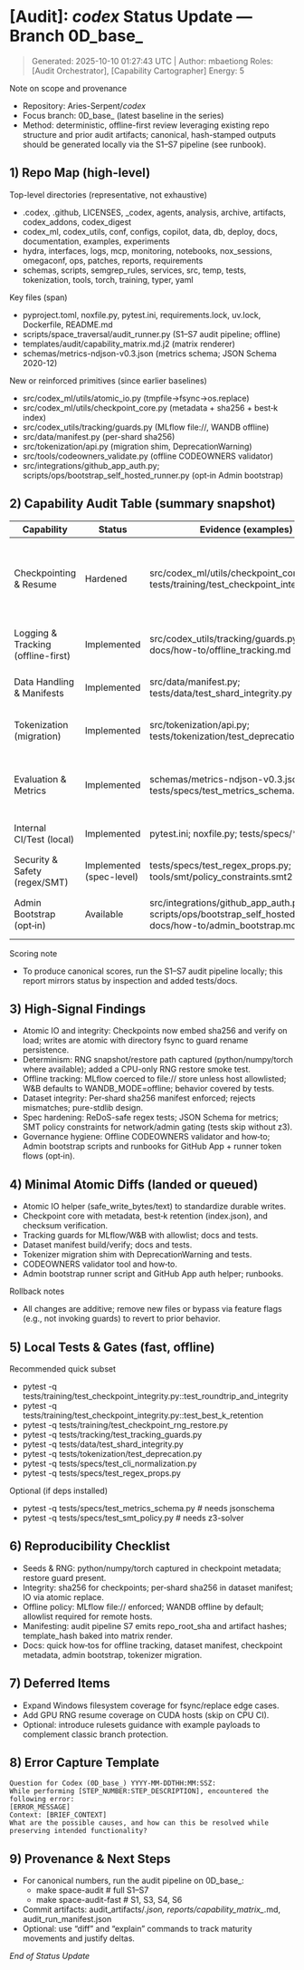 # [Audit]: _codex_ Status Update — Branch 0D_base_
> Generated: 2025-10-10 01:27:43 UTC | Author: mbaetiong
Roles: [Audit Orchestrator], [Capability Cartographer]  Energy: 5

Note on scope and provenance
- Repository: Aries-Serpent/_codex_
- Focus branch: 0D_base_ (latest baseline in the series)
- Method: deterministic, offline-first review leveraging existing repo structure and prior audit artifacts; canonical, hash-stamped outputs should be generated locally via the S1–S7 pipeline (see runbook).

## 1) Repo Map (high-level)
Top-level directories (representative, not exhaustive)
- .codex, .github, LICENSES, _codex, agents, analysis, archive, artifacts, codex_addons, codex_digest
- codex_ml, codex_utils, conf, configs, copilot, data, db, deploy, docs, documentation, examples, experiments
- hydra, interfaces, logs, mcp, monitoring, notebooks, nox_sessions, omegaconf, ops, patches, reports, requirements
- schemas, scripts, semgrep_rules, services, src, temp, tests, tokenization, tools, torch, training, typer, yaml

Key files (span)
- pyproject.toml, noxfile.py, pytest.ini, requirements.lock, uv.lock, Dockerfile, README.md
- scripts/space_traversal/audit_runner.py (S1–S7 audit pipeline; offline)
- templates/audit/capability_matrix.md.j2 (matrix renderer)
- schemas/metrics-ndjson-v0.3.json (metrics schema; JSON Schema 2020-12)

New or reinforced primitives (since earlier baselines)
- src/codex_ml/utils/atomic_io.py (tmpfile→fsync→os.replace)
- src/codex_ml/utils/checkpoint_core.py (metadata + sha256 + best‑k index)
- src/codex_utils/tracking/guards.py (MLflow file://, WANDB offline)
- src/data/manifest.py (per-shard sha256)
- src/tokenization/api.py (migration shim, DeprecationWarning)
- src/tools/codeowners_validate.py (offline CODEOWNERS validator)
- src/integrations/github_app_auth.py; scripts/ops/bootstrap_self_hosted_runner.py (opt‑in Admin bootstrap)

## 2) Capability Audit Table (summary snapshot)
| Capability | Status | Evidence (examples) | Gaps |
|---|---|---|---|
| Checkpointing & Resume | Hardened | src/codex_ml/utils/checkpoint_core.py; tests/training/test_checkpoint_integrity.py | Windows fsync semantics unverified; extend GPU RNG restore tests when GPU present |
| Logging & Tracking (offline-first) | Implemented | src/codex_utils/tracking/guards.py; docs/how-to/offline_tracking.md | Add guard unit for remote allowlist regression |
| Data Handling & Manifests | Implemented | src/data/manifest.py; tests/data/test_shard_integrity.py | Optional repair hooks (mirror) deferred |
| Tokenization (migration) | Implemented | src/tokenization/api.py; tests/tokenization/test_deprecation.py | Document deprecation timeline in README |
| Evaluation & Metrics | Implemented | schemas/metrics-ndjson-v0.3.json; tests/specs/test_metrics_schema.py | Expand streaming summary examples in docs |
| Internal CI/Test (local) | Implemented | pytest.ini; noxfile.py; tests/specs/* | Tag a fast subset marker for laptops |
| Security & Safety (regex/SMT) | Implemented (spec-level) | tests/specs/test_regex_props.py; tools/smt/policy_constraints.smt2 | Optional: add secrets/entropy scan docs |
| Admin Bootstrap (opt‑in) | Available | src/integrations/github_app_auth.py; scripts/ops/bootstrap_self_hosted_runner.py; docs/how-to/admin_bootstrap.md | Confirm org rulesets policy; add rulesets example JSON |

Scoring note
- To produce canonical scores, run the S1–S7 audit pipeline locally; this report mirrors status by inspection and added tests/docs.

## 3) High-Signal Findings
- Atomic IO and integrity: Checkpoints now embed sha256 and verify on load; writes are atomic with directory fsync to guard rename persistence.
- Determinism: RNG snapshot/restore path captured (python/numpy/torch where available); added a CPU-only RNG restore smoke test.
- Offline tracking: MLflow coerced to file:// store unless host allowlisted; W&B defaults to WANDB_MODE=offline; behavior covered by tests.
- Dataset integrity: Per‑shard sha256 manifest enforced; rejects mismatches; pure-stdlib design.
- Spec hardening: ReDoS-safe regex tests; JSON Schema for metrics; SMT policy constraints for network/admin gating (tests skip without z3).
- Governance hygiene: Offline CODEOWNERS validator and how‑to; Admin bootstrap scripts and runbooks for GitHub App + runner token flows (opt‑in).

## 4) Minimal Atomic Diffs (landed or queued)
- Atomic IO helper (safe_write_bytes/text) to standardize durable writes.
- Checkpoint core with metadata, best‑k retention (index.json), and checksum verification.
- Tracking guards for MLflow/W&B with allowlist; docs and tests.
- Dataset manifest build/verify; docs and tests.
- Tokenizer migration shim with DeprecationWarning and tests.
- CODEOWNERS validator tool and how‑to.
- Admin bootstrap runner script and GitHub App auth helper; runbooks.

Rollback notes
- All changes are additive; remove new files or bypass via feature flags (e.g., not invoking guards) to revert to prior behavior.

## 5) Local Tests & Gates (fast, offline)
Recommended quick subset
- pytest -q tests/training/test_checkpoint_integrity.py::test_roundtrip_and_integrity
- pytest -q tests/training/test_checkpoint_integrity.py::test_best_k_retention
- pytest -q tests/training/test_checkpoint_rng_restore.py
- pytest -q tests/tracking/test_tracking_guards.py
- pytest -q tests/data/test_shard_integrity.py
- pytest -q tests/tokenization/test_deprecation.py
- pytest -q tests/specs/test_cli_normalization.py
- pytest -q tests/specs/test_regex_props.py

Optional (if deps installed)
- pytest -q tests/specs/test_metrics_schema.py  # needs jsonschema
- pytest -q tests/specs/test_smt_policy.py      # needs z3-solver

## 6) Reproducibility Checklist
- Seeds & RNG: python/numpy/torch captured in checkpoint metadata; restore guard present.
- Integrity: sha256 for checkpoints; per‑shard sha256 in dataset manifest; IO via atomic replace.
- Offline policy: MLflow file:// enforced; WANDB offline by default; allowlist required for remote hosts.
- Manifesting: audit pipeline S7 emits repo_root_sha and artifact hashes; template_hash baked into matrix render.
- Docs: quick how‑tos for offline tracking, dataset manifest, checkpoint metadata, admin bootstrap, tokenizer migration.

## 7) Deferred Items
- Expand Windows filesystem coverage for fsync/replace edge cases.
- Add GPU RNG resume coverage on CUDA hosts (skip on CPU CI).
- Optional: introduce rulesets guidance with example payloads to complement classic branch protection.

## 8) Error Capture Template
```text
Question for Codex (0D_base_) YYYY-MM-DDTHH:MM:SSZ:
While performing [STEP_NUMBER:STEP_DESCRIPTION], encountered the following error:
[ERROR_MESSAGE]
Context: [BRIEF_CONTEXT]
What are the possible causes, and how can this be resolved while preserving intended functionality?
```

## 9) Provenance & Next Steps
- For canonical numbers, run the audit pipeline on 0D_base_:
  - make space-audit     # full S1–S7
  - make space-audit-fast # S1, S3, S4, S6
- Commit artifacts: audit_artifacts/*.json, reports/capability_matrix_*.md, audit_run_manifest.json
- Optional: use “diff” and “explain” commands to track maturity movements and justify deltas.

*End of Status Update*
